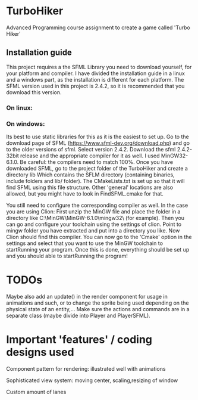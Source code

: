 # TurboHiker
Advanced Programming course assignment to create a game called 'Turbo Hiker' 

## Installation guide

This project requires a the SFML Library you need to download yourself, for your platform and compiler.
I have divided the installation guide in a linux and a windows part, as the installation is different for each platform.
The SFML version used in this project is 2.4.2, so it is recommended that you download this version.

### On linux:

### On windows:

Its best to use static libraries for this as it is the easiest to set up. Go to the download page of SFML (https://www.sfml-dev.org/download.php)
and go to the older versions of sfml. Select version 2.4.2. Download the sfml 2.4.2-32bit release and the appropriate compiler for it as well.
I used MinGW32-6.1.0. Be careful: the compilers need to match 100%. Once you have downloaded SFML, go to the project folder of the TurboHiker and create a directory lib
Which contains the SFLM directory (containing binaries, include folders and lib/ folder). The CMakeLists.txt is set up so that it will find SFML using this file structure.
Other 'general' locations are also allowed, but you might have to look in FindSFML.cmake for that.

You still need to configure the corresponding compiler as well. In the case you are using Clion:
First unzip the MinGW file and place the folder in a directory like C:\MinGW\MinGW-6.1.0\mingw32\ (for example). Then you can go and configure your toolchain using the settings of clion.
Point to mingw folder you have extracted and put into a directory you like. Now Clion should find this compiler.
You can now go to the 'Cmake' option in the settings and select that you want to use the MinGW toolchain to startRunning your program.
Once this is done, everything should be set up and you should able to startRunning the program!

# TODOs

Maybe also add an update() in the render component for usage in animations and such, or to change the sprite being used depending on the physical state of an entity,...
Make sure the actions and commands are in a separate class (maybe divide into Player and PlayerSFML).

# Important 'features' / coding designs used

Component pattern for rendering: illustrated well with animations

Sophisticated view system: moving center, scaling,resizing of window

Custom amount of lanes

